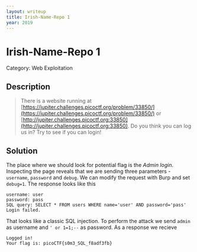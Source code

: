 ```yaml
---
layout: writeup
title: Irish-Name-Repo 1
year: 2019
---
```

# Irish-Name-Repo 1
Category: Web Exploitation

## Description

> There is a website running at [https://jupiter.challenges.picoctf.org/problem/33850/](https://jupiter.challenges.picoctf.org/problem/33850/) or [http://jupiter.challenges.picoctf.org:33850](http://jupiter.challenges.picoctf.org:33850). Do you think you can log us in? Try to see if you can login!

## Solution

The place where we should look for potential flag is the *Admin login*. Inspecting the page reveals that we are sending three parameters - `username`, `password` and `debug`. We can modify the request with Burp and set `debug=1`. The response looks like this
```
username: user
password: pass
SQL query: SELECT * FROM users WHERE name='user' AND password='pass'
Login failed.
```
That looks like a classic SQL injection. To perform the attack we send `admin` as username and `' or 1=1;--` as password. As a response we recieve
```
Logged in!
Your flag is: picoCTF{s0m3_SQL_f8adf3fb}
```